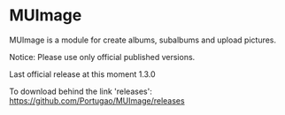MUImage
=====

MUImage is a module for create albums, subalbums and upload pictures.

Notice: Please use only official published versions.

Last official release at this moment 1.3.0

To download behind the link 'releases': https://github.com/Portugao/MUImage/releases

